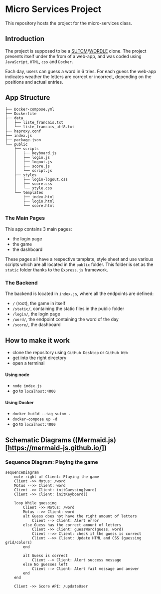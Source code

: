 # Micro Services Project 
This repository hosts the project for the micro-services class. 

## Introduction
The project is supposed to be a [SUTOM](https://sutom.nocle.fr/#)/[WORDLE](https://www.nytimes.com/games/wordle/index.html) clone. The project presents itself under the from of a web-app, and was coded using `JavaScript`, `HTML`, `css` and `Docker`. 

Each day, users can guess a word in 6 tries. For each guess the web-app indicates weather the letters are correct or incorrect, depending on the positions and actual entries. 

## App Structure
```
├── Docker-compose.yml
├── Dockerfile
├── data
│   ├── liste_francais.txt
│   └── liste_francais_utf8.txt
├── haproxy.conf
├── index.js
├── package.json
└── public
    ├── scripts
    │   ├── keyboard.js
    │   ├── login.js
    │   ├── logout.js
    │   ├── score.js
    │   └── script.js
    ├── styles
    │   ├── login-logout.css
    │   ├── score.css
    │   └── style.css
    └── templates
        ├── index.html
        ├── login.html
        └── score.html
```

### The Main Pages
This app contains 3 main pages:
- the login page
- the game
- the dashboard

These pages all have a respective tamplate, style sheet and use various scripts which are all located in the `public` folder. This folder is set as the `static` folder thanks to the `Express.js` framework.

### The Backend
The backend is located in `index.js`, where all the endpoints are defined:
- `/` (root), the game in itself
- `/static/`, containing the static files in the public folder
- `/login/`, the login page
- `/word/`, the endpoint containing the word of the day
- `/score/`, the dashboard


## How to make it work

- clone the repository using `GitHub Desktop` or `GitHub Web`
- get into the right directory 
- open a terminal

#### Using node
- `node index.js`
- go to `localhost:4000`

#### Using Docker
- `docker build --tag sutom .`
- `docker-compose up -d`
- go to `localhost:4000`

## Schematic Diagrams ((Mermaid.js)[https://mermaid-js.github.io/])

### Sequence Diagram: Playing the game

```mermaid
sequenceDiagram
    note right of Client: Playing the game
    Client ->> Motus: /word
    Motus -->> Client: word
    Client ->> Client: initGuessing(word)
    Client ->> Client: initKeyboard()

    loop While guessing
        Client ->> Motus: /word
        Motus -->> Client: word
        alt Guess does not have the right amount of letters
            Client --> Client: Alert error
        else Guess has the correct amount of letters
            Client ->> Client: guessWord(guess, word)
            Client -->> Client: check if the guess is correct
            Client -->> Client: Update HTML and CSS (guessing grid/colors)
        end 

        alt Guess is correct
            Client --> Client: Alert success message
        else No guesses left
            Client --> Client: Alert fail message and answer
        end
    end

    Client ->> Score API: /updateUser
```